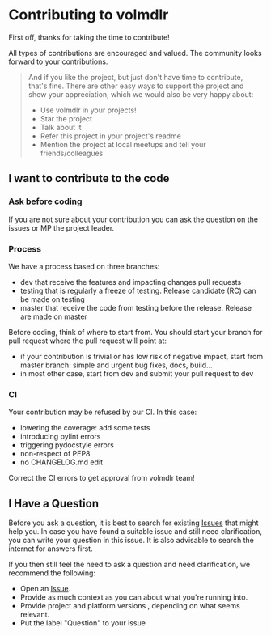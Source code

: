 # Contributing to volmdlr

First off, thanks for taking the time to contribute! 

All types of contributions are encouraged and valued. The community looks forward to your contributions. 

> And if you like the project, but just don't have time to contribute, that's fine. There are other easy ways to support the project and show your appreciation, which we would also be very happy about:
> - Use volmdlr in your projects!
> - Star the project
> - Talk about it
> - Refer this project in your project's readme
> - Mention the project at local meetups and tell your friends/colleagues


## I want to contribute to the code

### Ask before coding

If you are not sure about your contribution you can ask the question on the issues or MP the project leader.

### Process

We have a process based on three branches:

- dev that receive the features and impacting changes pull requests
- testing that is regularly a freeze of testing. Release candidate (RC) can be made on testing
- master that receive the code from testing before the release. Release are made on master

Before coding, think of where to start from. You should start your branch for pull request where the pull request will point at:

- if your contribution is trivial or has low risk of negative impact, start from master branch: simple and urgent bug fixes, docs, build...
- in most other case, start from dev and submit your pull request to dev

### CI

Your contribution may be refused by our CI. In this case:
- lowering the coverage: add some tests
- introducing pylint errors
- triggering pydocstyle errors
- non-respect of PEP8
- no CHANGELOG.md edit

Correct the CI errors to get approval from volmdlr team!

## I Have a Question

Before you ask a question, it is best to search for existing [Issues](/issues) that might help you. In case you have found a suitable issue and still need clarification, you can write your question in this issue. It is also advisable to search the internet for answers first.

If you then still feel the need to ask a question and need clarification, we recommend the following:

- Open an [Issue](/issues/new).
- Provide as much context as you can about what you're running into.
- Provide project and platform versions , depending on what seems relevant.
- Put the label "Question" to your issue
